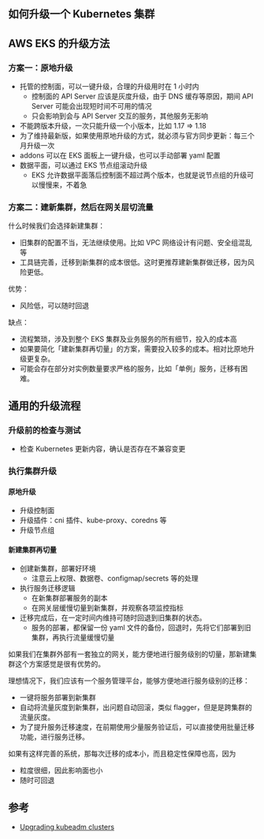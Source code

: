 如何升级一个 Kubernetes 集群
---


## AWS EKS 的升级方法

### 方案一：原地升级

- 托管的控制面，可以一键升级，合理的升级用时在 1 小时内
  - 控制面的 API Server 应该是灰度升级，由于 DNS 缓存等原因，期间 API Server 可能会出现短时间不可用的情况
  - 只会影响到会与 API Server 交互的服务，其他服务无影响
- 不能跨版本升级，一次只能升级一个小版本，比如 1.17 => 1.18
- 为了维持最新版，如果使用原地升级的方式，就必须与官方同步更新：每三个月升级一次
- addons 可以在 EKS 面板上一键升级，也可以手动部署 yaml 配置
- 数据平面，可以通过 EKS 节点组滚动升级
  - EKS 允许数据平面落后控制面不超过两个版本，也就是说节点组的升级可以慢慢来，不着急


### 方案二：建新集群，然后在网关层切流量

什么时候我们会选择新建集群：
- 旧集群的配置不当，无法继续使用。比如 VPC 网络设计有问题、安全组混乱等
- 工具链完善，迁移到新集群的成本很低。这时更推荐建新集群做迁移，因为风险更低。

优势：
- 风险低，可以随时回退

缺点：
- 流程繁琐，涉及到整个 EKS 集群及业务服务的所有细节，投入的成本高
- 如果要简化「建新集群再切量」的方案，需要投入较多的成本。相对比原地升级更复杂。
- 可能会存在部分对实例数量要求严格的服务，比如「单例」服务，迁移有困难。


## 通用的升级流程


### 升级前的检查与测试

- 检查 Kubernetes 更新内容，确认是否存在不兼容变更

### 执行集群升级

#### 原地升级

- 升级控制面
- 升级插件：cni 插件、kube-proxy、coredns 等
- 升级节点组

#### 新建集群再切量

- 创建新集群，部署好环境
  - 注意云上权限、数据卷、configmap/secrets 等的处理
- 执行服务迁移逻辑
  - 在新集群部署服务的副本
  - 在网关层缓慢切量到新集群，并观察各项监控指标
- 迁移完成后，在一定时间内维持可随时回退到旧集群的状态。
  - 服务的部署，都保留一份 yaml 文件的备份，回退时，先将它们部署到旧集群，再执行流量缓慢切量

如果我们在集群外部有一套独立的网关，能方便地进行服务级别的切量，那新建集群这个方案感觉是很有优势的。

理想情况下，我们应该有一个服务管理平台，能够方便地进行服务级别的迁移：

- 一键将服务部署到新集群
- 自动将流量灰度到新集群，出问题自动回滚，类似 flagger，但是是跨集群的流量灰度。
- 为了提升服务迁移速度，在前期使用少量服务验证后，可以直接使用批量迁移功能，进行服务迁移。

如果有这样完善的系统，那每次迁移的成本小，而且稳定性保障也高，因为
- 粒度很细，因此影响面也小
- 随时可回退

## 参考

- [Upgrading kubeadm clusters](https://kubernetes.io/docs/tasks/administer-cluster/kubeadm/kubeadm-upgrade/)
